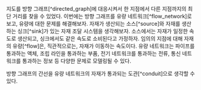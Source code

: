지도를 방향 그래프[^directed_graph]에 대응시켜서 한 지점에서 다른 지점까지의 최단 거리를 찾을 수 있었다. 이번에는 방향 그래프를 유량 네트워크[^flow_network]로 보고, 유량에 대한 문제를 해결해보자. 자재가 생산되는 소스[^source]와 자재를 생산하는 싱크[^sink]가 있는 자재 조달 시스템을 생각해보자. 소스에서는 자재가 일정한 속도로 생산되고, 싱크에서도 같은 속도로 소비된다고 가정하자. 임의의 지점에 대해 자재의 유량[^flow]은, 직관적으로는, 자재가 이동하는 속도이다. 유량 네트워크는 파이프를 통과하는 액체, 조립 라인을 통과하는 부품, 전기 네트워크를 통과하는 전류, 통신 네트워크를 통과하는 정보 등 다양한 문제로 모델링될 수 있다.

방향 그래프의 간선을 유량 네트워크의 자재가 통과되는 도관[^conduit]으로 생각할 수 있다. 